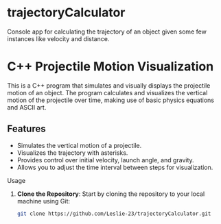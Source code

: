 # trajectoryCalculator
Console app for calculating the trajectory of an object given some few instances like velocity and distance.

# C++ Projectile Motion Visualization

This is a C++ program that simulates and visually displays the projectile motion of an object. The program calculates and visualizes the vertical motion of the projectile over time, making use of basic physics equations and ASCII art.

## Features

- Simulates the vertical motion of a projectile.
- Visualizes the trajectory with asterisks.
- Provides control over initial velocity, launch angle, and gravity.
- Allows you to adjust the time interval between steps for visualization.

 Usage

1. **Clone the Repository**: Start by cloning the repository to your local machine using Git:

   ```bash
   git clone https://github.com/Leslie-23/trajectoryCalculator.git

